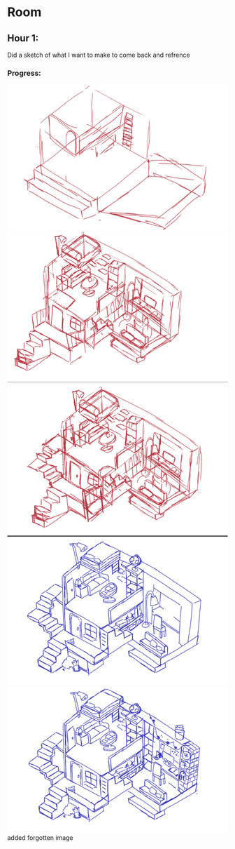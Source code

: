 # Room

## Hour 1:

Did a sketch of what I want to make to come back and refrence

### Progress:

![alt text](image.png)
![alt text](image-1.png)
![alt text](image-2.png)
![alt text](image-3.png)
![alt text](image-4.png) added forgotten image